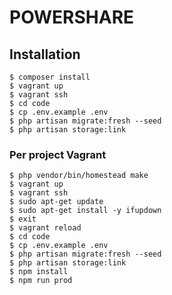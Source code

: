 # POWERSHARE

## Installation

```
$ composer install
$ vagrant up
$ vagrant ssh
$ cd code
$ cp .env.example .env
$ php artisan migrate:fresh --seed
$ php artisan storage:link
```

### Per project Vagrant

```
$ php vendor/bin/homestead make
$ vagrant up
$ vagrant ssh
$ sudo apt-get update
$ sudo apt-get install -y ifupdown
$ exit
$ vagrant reload
$ cd code
$ cp .env.example .env
$ php artisan migrate:fresh --seed
$ php artisan storage:link
$ npm install
$ npm run prod
```